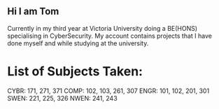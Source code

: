 ## Hi I am Tom

Currently in my third year at Victoria University doing a BE(HONS) specialising in CyberSecurity.
My account contains projects that I have done myself and while studying at the university.

# List of Subjects Taken:
CYBR: 171, 271, 371
COMP: 102, 103, 261, 307
ENGR: 101, 102, 201, 301
SWEN: 221, 225, 326
NWEN: 241, 243
